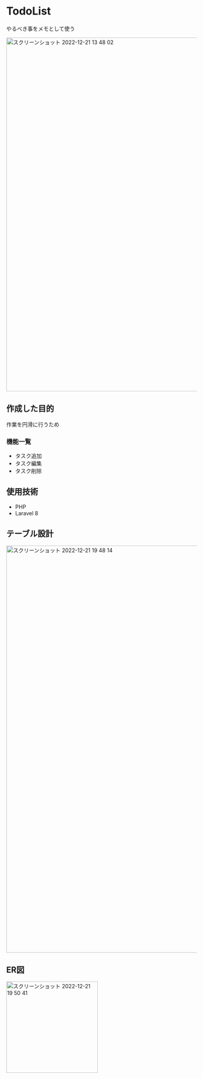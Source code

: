 #  TodoList

やるべき事をメモとして使う

<img width="936" alt="スクリーンショット 2022-12-21 13 48 02" src="https://user-images.githubusercontent.com/109641816/208884875-117b3c19-8a71-4b7b-bff5-6a05a94ddf18.png">

## 作成した目的

作業を円滑に行うため

### 機能一覧
- タスク追加
- タスク編集
- タスク削除

## 使用技術
- PHP
- Laravel 8

## テーブル設計

<img width="1077" alt="スクリーンショット 2022-12-21 19 48 14" src="https://user-images.githubusercontent.com/109641816/208887776-878e635f-ba20-4ad5-94c8-d550b69d3c05.png">


## ER図

<img width="242" alt="スクリーンショット 2022-12-21 19 50 41" src="https://user-images.githubusercontent.com/109641816/208888290-5e2187b0-986a-44b9-b9fd-2ff8c8b0bcaf.png">





